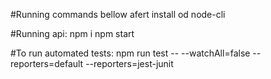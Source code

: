 #Running commands bellow afert install od node-cli

#Running api:
npm i
npm start


#To run automated tests:
npm run test -- --watchAll=false --reporters=default --reporters=jest-junit
